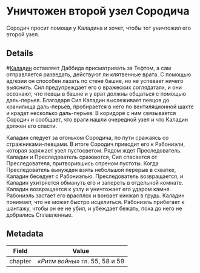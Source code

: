 # Уничтожен второй узел Сородича
Сородич просит помощи у Каладина и хочет, чтобы тот уничтожил его второй узел. 

## Details
#[Каладин](characters/kaladin) оставляет Даббида присматривать за Тефтом, а сам отправляется разведать, действуют ли клятвенные врата. С помощью адгезии он способен лазать по стене башне, но не успевает ничего выяснить. Сил предупреждает его о вражеских соглядатаях, и они осознают, что певцы в башне и у врат должны общаться с помощью даль-перьев. Благодаря Сил Каладин выслеживает певцов до хранилища даль-перьев, пробирается в него по вентиляционной шахте и крадет несколько даль-перьев. В коридоре с ним связывается Сородич и сообщает, что враги нашли очередной узел и что Каладин должен его спасти. 

Каладин следует за огоньком Сородича, по пути сражаясь со стражниками-певцами. В итоге Сородич приводит его к Рабониэли, которая заряжает узел пустосветом. Рядом ждет Преследователь. Каладин и Преследователь сражаются, Сил спасается от Преследователя, притворившись спреном пустоты. Когда Преследователь вынужден взять небольшой перерыв в схватке, Каладин беседует с Рабониэлью. Преследователь возвращается, и Каладин ухитряется обмануть его и запереть в отдельной комнате. Каладин возвращается к узлу и уничтожает его ударом камня. Рабониэль застает его врасплох и вонзает кинжал в грудь. Каладин понимает, что не может быстро исцелиться. Рабониэль прибегает к шантажу, чтобы он ее не убил, и убеждает бежать, пока до него не добрались Сплавленные.

## Metadata
| Field | Value |
| ----- | ----- |
| chapter | *«Ритм войны»* гл. 55, 58 и 59|
